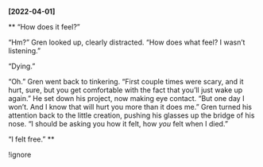 **[2022-04-01]**

**
“How does it feel?” 

“Hm?” Gren looked up, clearly distracted. “How does what feel? I wasn’t listening.”

“Dying.”

“Oh.” Gren went back to tinkering. “First couple times were scary, and it hurt, sure, but you get comfortable with the fact that you’ll just wake up again.” He set down his project, now making eye contact. “But one day I won’t. And I know that will hurt you more than it does me.” Gren turned his attention back to the little creation, pushing his glasses up the bridge of his nose. “I should be asking you how it felt, how *you* felt when I died.” 

“I felt free.”
**

!ignore